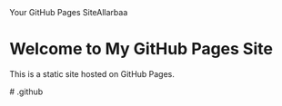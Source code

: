 <!DOCTYPE html>
<html lang="en">
<head>
    <meta charset="UTF-8">
    <meta name="viewport" content="width=device-width, initial-scale=1.0">
    <meta name="monetag" content="YOUR_MONETAG_VALUE_HERE">
    <www.allarbaa.ng>Your GitHub Pages Site</title>Allarbaa
</head>
<body>
    <h1>Welcome to My GitHub Pages Site</h1>
    <p>This is a static site hosted on GitHub Pages.</p>
</body>
</html>
<meta name="monetag" content="a93f74c682b668fd309916591e3e7955"># .github
